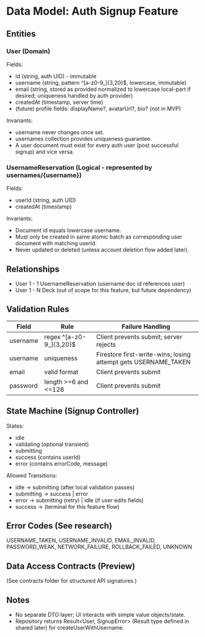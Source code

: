 # Data Model: Auth Signup Feature

## Entities

### User (Domain)
Fields:
- id (string, auth UID) - immutable
- username (string, pattern ^[a-z0-9_]{3,20}$, lowercase, immutable)
- email (string, stored as provided normalized to lowercase local-part if desired; uniqueness handled by auth provider)
- createdAt (timestamp, server time)
- (future) profile fields: displayName?, avatarUrl?, bio? (not in MVP)

Invariants:
- username never changes once set.
- usernames collection provides uniqueness guarantee.
- A user document must exist for every auth user (post successful signup) and vice versa.

### UsernameReservation (Logical - represented by usernames/{username})
Fields:
- userId (string, auth UID)
- createdAt (timestamp)

Invariants:
- Document id equals lowercase username.
- Must only be created in same atomic batch as corresponding user document with matching userId.
- Never updated or deleted (unless account deletion flow added later).

## Relationships
- User 1 - 1 UsernameReservation (username doc id references user)
- User 1 - N Deck (out of scope for this feature, but future dependency)

## Validation Rules
| Field | Rule | Failure Handling |
|-------|------|------------------|
| username | regex ^[a-z0-9_]{3,20}$ | Client prevents submit; server rejects | 
| username | uniqueness | Firestore first-write-wins; losing attempt gets USERNAME_TAKEN |
| email | valid format | Client prevents submit |
| password | length >=6 and <=128 | Client prevents submit |

## State Machine (Signup Controller)
States:
- idle
- validating (optional transient)
- submitting
- success (contains userId)
- error (contains errorCode, message)

Allowed Transitions:
- idle → submitting (after local validation passes)
- submitting → success | error
- error → submitting (retry) | idle (if user edits fields)
- success → (terminal for this feature flow)

## Error Codes (See research)
USERNAME_TAKEN, USERNAME_INVALID, EMAIL_INVALID, PASSWORD_WEAK, NETWORK_FAILURE, ROLLBACK_FAILED, UNKNOWN

## Data Access Contracts (Preview)
(See contracts folder for structured API signatures.)

## Notes
- No separate DTO layer; UI interacts with simple value objects/state.
- Repository returns Result<User, SignupError> (Result type defined in shared later) for createUserWithUsername.
